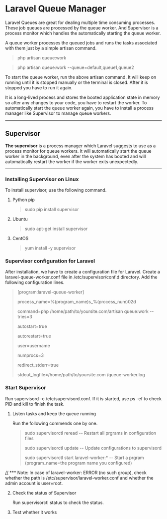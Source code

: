 # Laravel Queue Manager

Laravel Queues are great for dealing multiple time consuming processes. These job queues are processed by the queue worker. And Supervisor is a process monitor which handles the automatically starting the queue worker.

A queue worker processes the queued jobs and runs the tasks associated with them just by a simple artisan command.

> php artisan queue:work

> php artisan queue:work --queue=default,queue1,queue2

To start the queue worker, run the above artisan command. It will keep on running until it is stopped manually or the terminal is closed. After it is stopped you have to run it again.

It is a long-lived process and stores the booted application state in memory so after any changes to your code, you have to restart the worker. To automatically start the queue worker again, you have to install a process manager like Supervisor to manage queue workers.

---

## **Supervisor**

**The supervisor** is a process manager which Laravel suggests to use as a process monitor for queue workers. It will automatically start the queue worker in the background, even after the system has booted and will automatically restart the worker if the worker exits unexpectedly.

---

### Installing Supervisor on Linux

To install supervisor, use the following command.
1. Python pip
    > sudo pip install supervisor
2. Ubuntu  
    > sudo apt-get install supervisor
3. CentOS
    > yum install -y supervisor

### Supervisor configuration for Laravel

After installation, we have to create a configuration file for Laravel. Create a laravel-queue-worker.conf file in /etc/supervisor/conf.d directory. Add the following configuration lines.

> [program:laravel-queue-worker]
> 
> process_name=%(program_name)s_%(process_num)02d
> 
> command=php /home/path/to/yoursite.com/artisan queue:work --tries=3
> 
> autostart=true
> 
> autorestart=true
> 
> user=username
> 
> numprocs=3
> 
> redirect_stderr=true
> 
> stdout_logfile=/home/path/to/yoursite.com /queue-worker.log

### Start Supervisor

Run supervisord -c /etc/supervisord.conf. If it is started, use ps -ef to check PID and kill to finish the task.
1. Listen tasks and keep the queue running

    Run the following commends one by one.

    > sudo supervisorctl reread -- Restart all prgrams in configuration files
    >
    > sudo supervisorctl update -- Update configurations to supervisord
    >
    > sudo supervisorctl start laravel-worker:* -- Start a prgram (program_name=the program name you configured)

[//]: <> (  )

[//] *** Note: In case of laravel-worker: ERROR (no such group), check whether the path is /etc/supervisor/laravel-worker.conf and whether the admin account is user=root.

2. Check the status of Supervisor

    Run supervisorctl status to check the status.

3. Test whether it works



